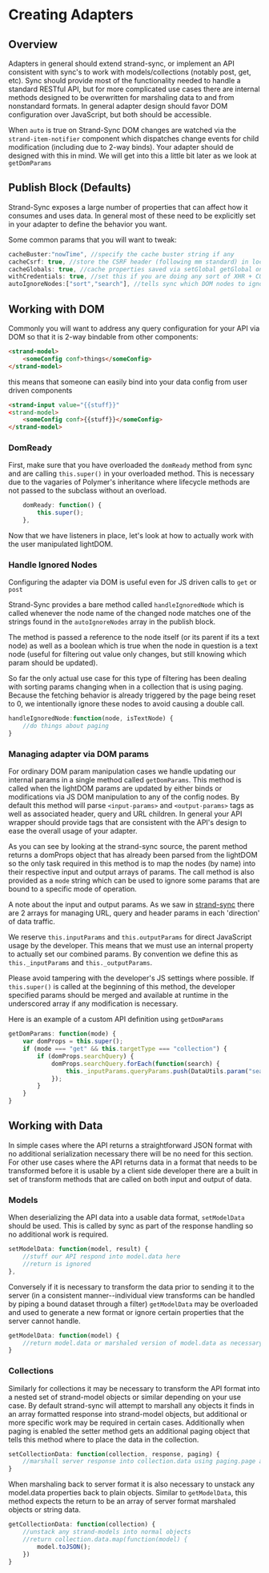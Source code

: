 # Creating Adapters

## Overview

Adapters in general should extend strand-sync, or implement an API consistent with sync's to work with models/collections (notably post, get, etc).  Sync should provide most of the functionality needed to handle a standard RESTful API, but for more complicated use cases there are internal methods designed to be overwritten for marshaling data to and from nonstandard formats. In general adapter design should favor DOM configuration over JavaScript, but both should be accessible.

When `auto` is true on Strand-Sync DOM changes are watched via the `strand-item-notifier` component which dispatches change events for child modification (including due to 2-way binds). Your adapter should de designed with this in mind. We will get into this a little bit later as we look at `getDomParams`

## Publish Block (Defaults)

Strand-Sync exposes a large number of properties that can affect how it consumes and uses data.  In general most of these need to be explicitly set in your adapter to define the behavior you want.

Some common params that you will want to tweak:

```javascript
cacheBuster:"nowTime", //specify the cache buster string if any
cacheCsrf: true, //store the CSRF header (following mm standard) in localstorage
cacheGlobals: true, //cache properties saved via setGlobal getGlobal on sync in localstorage
withCredentials: true, //set this if you are doing any sort of XHR + CORS with ssl
autoIgnoreNodes:["sort","search"], //tells sync which DOM nodes to ignore for automatically updating when auto is true
```

## Working with DOM

Commonly you will want to address any query configuration for your API via DOM so that it is 2-way bindable from other components:

```html
<strand-model>
	<someConfig conf>things</someConfig>
</strand-model>
```

this means that someone can easily bind into your data config from user driven components

```html
<strand-input value="{{stuff}}"
<strand-model>
	<someConfig conf>{{stuff}}</someConfig>
</strand-model>
```

### DomReady

First, make sure that you have overloaded the `domReady` method from sync and are calling `this.super()` in your overloaded method.  This is necessary due to the vagaries of Polymer's inheritance where lifecycle methods are not passed to the subclass without an overload.

```javascript
	domReady: function() {
		this.super();
	},
```

Now that we have listeners in place, let's look at how to actually work with the user manipulated lightDOM.

### Handle Ignored Nodes

Configuring the adapter via DOM is useful even for JS driven calls to `get` or `post`

Strand-Sync provides a bare method called `handleIgnoredNode` which is called whenever the node name of the changed node matches one of the strings found in the `autoIgnoreNodes` array in the publish block.

The method is passed a reference to the node itself (or its parent if its a text node) as well as a boolean which is true when the node in question is a text node (useful for filtering out value only changes, but still knowing which param should be updated).

So far the only actual use case for this type of filtering has been dealing with sorting params changing when in a collection that is using paging. Because the fetching behavior is already triggered by the page being reset to 0, we intentionally ignore these nodes to avoid causing a double call.

```javascript
handleIgnoredNode:function(node, isTextNode) {
	//do things about paging
}
```

### Managing adapter via DOM params

For ordinary DOM param manipulation cases we handle updating our internal params in a single method called `getDomParams`.  This method is called when the lightDOM params are updated by either binds or modifications via JS DOM manipulation to any of the config nodes. By default this method will parse `<input-params>` and `<output-params>` tags as well as associated header, query and URL children.  In general your API wrapper should provide tags that are consistent with the API's design to ease the overall usage of your adapter.

As you can see by looking at the strand-sync source, the parent method returns a domProps object that has already been parsed from the lightDOM so the only task required in this method is to map the nodes (by name) into their respective input and output arrays of params.  The call method is also provided as a `mode` string which can be used to ignore some params that are bound to a specific mode of operation.

A note about the input and output params.  As we saw in [strand-sync](article_data_comps_using_sync.html) there are 2 arrays for managing URL, query and header params in each 'direction' of data traffic.

We reserve `this.inputParams` and `this.outputParams` for direct JavaScript usage by the developer. This means that we must use an internal property to actually set our combined params.  By convention we define this as `this._inputParams` and `this._outputParams`.

Please avoid tampering with the developer's JS settings where possible.  If `this.super()` is called at the beginning of this method, the developer specified params should be merged and available at runtime in the underscored array if any modification is necessary.

Here is an example of a custom API definition using `getDomParams`

```javascript
getDomParams: function(mode) {
	var domProps = this.super();
	if (mode === "get" && this.targetType === "collection") {
		if (domProps.searchQuery) {
			domProps.searchQuery.forEach(function(search) {
				this._inputParams.queryParams.push(DataUtils.param("search", search.inner));
			});
		}
	}
}
```

## Working with Data

In simple cases where the API returns a straightforward JSON format with no additional serialization necessary there will be no need for this section. For other use cases where the API returns data in a format that needs to be transformed before it is usable by a client side developer there are a built in set of transform methods that are called on both input and output of data.

### Models

When deserializing the API data into a usable data format, `setModelData` should be used.  This is called by sync as part of the response handling so no additional work is required.

```javascript
setModelData: function(model, result) {
	//stuff our API respond into model.data here
	//return is ignored
},
```

Conversely if it is necessary to transform the data prior to sending it to the server (in a consistent manner--individual view transforms can be handled by piping a bound dataset through a filter) `getModelData` may be overloaded and used to generate a new format or ignore certain properties that the server cannot handle.

```javascript
getModelData: function(model) {
	//return model.data or marshaled version of model.data as necessary.
}
```

### Collections

Similarly for collections it may be necessary to transform the API format into a nested set of strand-model objects or similar depending on your use case. By default strand-sync will attempt to marshall any objects it finds in an array formatted response into strand-model objects, but additional or more specific work may be required in certain cases. Additionally when paging is enabled the setter method gets an additional paging object that tells this method where to place the data in the collection.

```javascript
setCollectionData: function(collection, response, paging) {
	//marshall server response into collection.data using paging.page and paging.pageSize as necessary
}
```

When marshaling back to server format it is also necessary to unstack any model.data properties back to plain objects. Similar to `getModelData`, this method expects the return to be an array of server format marshaled objects or string data.

```javascript
getCollectionData: function(collection) {
	//unstack any strand-models into normal objects
	//return collection.data.map(function(model) {
		model.toJSON();
	})
}
```
